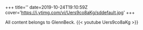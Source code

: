 +++
title=''
date=2019-10-24T19:10:59Z
cover='https://i.ytimg.com/vi/Uers9co8aKg/sddefault.jpg'
+++

All content belongs to GlennBeck.
{{< youtube Uers9co8aKg >}}
